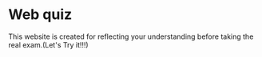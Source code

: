# Web quiz
This website is created for reflecting your understanding before taking the real exam.(Let's Try it!!!)
